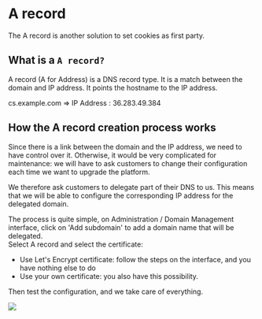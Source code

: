 # A record

The A record is another solution to set cookies as first party.

## What is a `A record?`

A record (A for Address) is a DNS record type. It is a match between the domain and IP address. It points the hostname to the IP address.

cs.example.com ⇒ IP Address : 36.283.49.384

## How the A record creation process works

Since there is a link between the domain and the IP address, we need to have control over it. Otherwise, it would be very complicated for maintenance: we will have to ask customers to change their configuration each time we want to upgrade the platform.

We therefore ask customers to delegate part of their DNS to us. This means that we will be able to configure the corresponding IP address for the delegated domain.

The process is quite simple, on Administration / Domain Management interface, click on 'Add subdomain' to add a domain name that will be delegated. \
Select A record and select the certificate:

* Use Let's Encrypt certificate: follow the steps on the interface, and you have nothing else to do
* Use your own certificate: you also have this possibility.

Then test the configuration, and we take care of everything.

![](<../../../.gitbook/assets/Capture d’écran 2022-05-20 à 14.50.37.png>)
